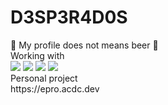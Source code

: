 # D3SP3R4D0S

<aside>
🍺 My profile does not means beer 🍺
</aside>
<div>
Working with
</div>
<div>
<img src="https://img.shields.io/badge/python-3776AB?style=flat&logo=python&logoColor=white"> 
<img src="https://img.shields.io/badge/Node.js-339933?style=flat&logo=Node-dot-js&logoColor=white"/> 
<img src="https://img.shields.io/badge/mysql-4479A1?style=flat&logo=mysql&logoColor=white">
<img src="https://img.shields.io/badge/bootstrap-7952B3?style=flat&logo=bootstrap&logoColor=white">
</div>
Personal project
<div>
https://epro.acdc.dev
</div>
